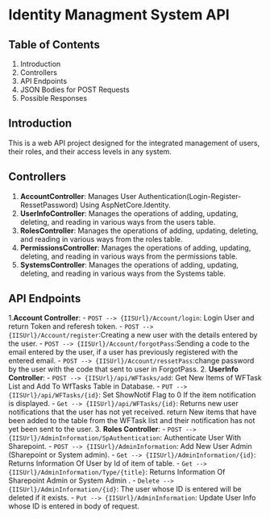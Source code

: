 ﻿# Identity Managment System API 

## Table of Contents
1. Introduction
2. Controllers
3. API Endpoints
4. JSON Bodies for POST Requests
5. Possible Responses
 ## Introduction
This is a web API project designed for the integrated management of users, their roles, and their access levels in any system.
## Controllers
1. **AccountController**: Manages User Authentication(Login-Register-RessetPassword) Using AspNetCore.Identity.
2. **UserInfoController**: Manages the operations of adding, updating, deleting, and reading in various ways from the users table.
3. **RolesController**: Manages the operations of adding, updating, deleting, and reading in various ways from the  roles table.
4. **PermissionsController**: Manages the operations of adding, updating, deleting, and reading in various ways from the permissions table.
5. **SystemsController**: Manages the operations of adding, updating, deleting, and reading in various ways from the Systems table.
 ## API Endpoints
1.**Account Controller**:
    - `POST --> {IISUrl}/Account/login`: Login User and return Token and referesh token.
    - `POST --> {IISUrl}/Account/register`:Creating a new user with the details entered by the user. 
    - `POST --> {IISUrl}/Account/forgotPass`:Sending a code to the email entered by the user, if a user has previously registered with the entered email.
    - `POST --> {IISUrl}/Account/ressetPass`:change password by the user with the code that sent to user in ForgotPass. 
2. **UserInfo Controller**:
    - `POST --> {IISUrl}/api/WFTasks/add`: Get New Items of WFTask List and Add To WfTasks Table in Database.
    - `PUT --> {IISUrl}/api/WFTasks/{id}`: Set ShowNotif Flag to 0 If the item notification is displayed.
    - `Get --> {IISUrl}/api/WFTasks/{id}`: Returns new user notifications that the user has not yet received.
  return New items that have been added to the table from the WFTask list and their notification has not yet been sent to the user.
3. **Roles Controller**:
    - `POST --> {IISUrl}/AdminInformation/SpAuthentication`: Authenticate User With Sharepoint.
    - `POST --> {IISUrl}/AdminInformation`: Add New User Admin (Sharepoint or System admin).
    - `Get --> {IISUrl}/AdminInformation/{id}`: Returns Information Of User by Id of item of table.
    - `Get --> {IISUrl}/AdminInformation/Type/{title}`: Returns Information Of Sharepoint Admin or System Admin .
    - `Delete --> {IISUrl}/AdminInformation/{id}`: The user whose ID is entered will be deleted if it exists.
    - `Put --> {IISUrl}/AdminInformation`: Update User Info whose ID is entered in body of request.